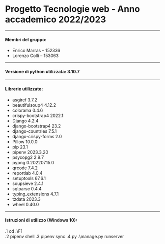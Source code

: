 # Progetto Tecnologie web - Anno accademico 2022/2023

---

#### Membri del gruppo:
* Enrico Marras – 152336 
* Lorenzo Colli – 153063 

---

#### Versione di python utilizzata: 3.10.7

---

#### Librerie utilizzate:
* asgiref             3.7.2
* beautifulsoup4      4.12.2
* colorama            0.4.6
* crispy-bootstrap4   2022.1
* Django              4.2.4
* django-bootstrap4   23.2
* django-countries    7.5.1
* django-crispy-forms 2.0
* Pillow              10.0.0
* pip                 23.1
* pipenv              2023.3.20
* psycopg2            2.9.7
* pypng               0.20220715.0
* qrcode              7.4.2
* reportlab           4.0.4
* setuptools          67.6.1
* soupsieve           2.4.1
* sqlparse            0.4.4
* typing_extensions   4.7.1
* tzdata              2023.3
* wheel               0.40.0 

---

#### Istruzioni di utilizzo (Windows 10):
.1 cd .\F1\
.2 pipenv shell
.3 pipenv sync
.4 py .\manage.py runserver


